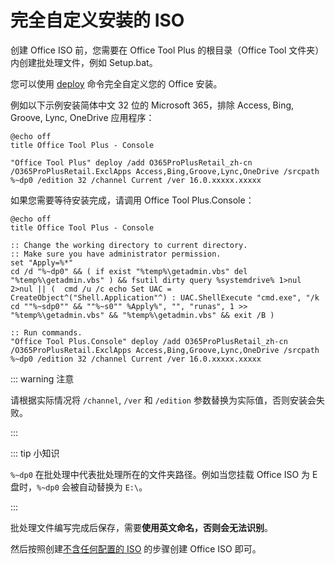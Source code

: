 # 完全自定义安装的 ISO

创建 Office ISO 前，您需要在 Office Tool Plus 的根目录（Office Tool 文件夹）内创建批处理文件，例如 Setup.bat。

您可以使用 [deploy](/zh-cn/commands/deploy.md) 命令完全自定义您的 Office 安装。

例如以下示例安装简体中文 32 位的 Microsoft 365，排除 Access, Bing, Groove, Lync, OneDrive 应用程序：

``` batch
@echo off
title Office Tool Plus - Console

"Office Tool Plus" deploy /add O365ProPlusRetail_zh-cn /O365ProPlusRetail.ExclApps Access,Bing,Groove,Lync,OneDrive /srcpath %~dp0 /edition 32 /channel Current /ver 16.0.xxxxx.xxxxx
```

如果您需要等待安装完成，请调用 Office Tool Plus.Console：

``` batch
@echo off
title Office Tool Plus - Console

:: Change the working directory to current directory.
:: Make sure you have administrator permission.
set "Apply=%*"
cd /d "%~dp0" && ( if exist "%temp%\getadmin.vbs" del "%temp%\getadmin.vbs" ) && fsutil dirty query %systemdrive% 1>nul 2>nul || (  cmd /u /c echo Set UAC = CreateObject^("Shell.Application"^) : UAC.ShellExecute "cmd.exe", "/k cd ""%~sdp0"" && ""%~s0"" %Apply%", "", "runas", 1 >> "%temp%\getadmin.vbs" && "%temp%\getadmin.vbs" && exit /B )

:: Run commands.
"Office Tool Plus.Console" deploy /add O365ProPlusRetail_zh-cn /O365ProPlusRetail.ExclApps Access,Bing,Groove,Lync,OneDrive /srcpath %~dp0 /edition 32 /channel Current /ver 16.0.xxxxx.xxxxx
```

::: warning 注意

请根据实际情况将 `/channel`, `/ver` 和 `/edition` 参数替换为实际值，否则安装会失败。

:::

::: tip 小知识

`%~dp0` 在批处理中代表批处理所在的文件夹路径。例如当您挂载 Office ISO 为 E 盘时，`%~dp0` 会被自动替换为 `E:\`。

:::

批处理文件编写完成后保存，需要**使用英文命名，否则会无法识别**。

然后按照创建[不含任何配置的 ISO](basic.md) 的步骤创建 Office ISO 即可。
